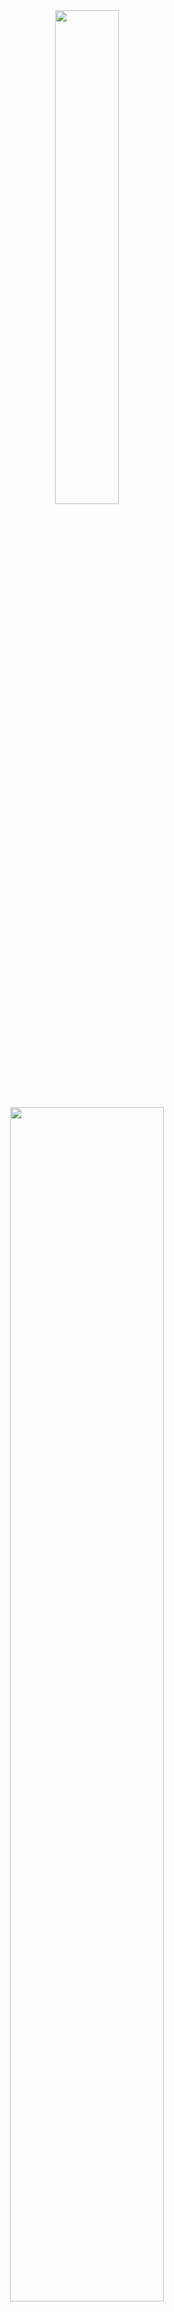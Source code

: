 <p align="center">
    <img align="right" width="30%">
    <br><br>
    <img src="https://media3.giphy.com/media/v1.Y2lkPTc5MGI3NjExcGMyMHh2a2s1YWx3NHlhOXU1NDlhY3c0amVndGl4Mmw4cHlnbmUzZSZlcD12MV9pbnRlcm5hbF9naWZfYnlfaWQmY3Q9Zw/5tdI4XfHKhJ3mIlG4O/giphy.gif" width="45%">
    <img width="70%" src="https://readme-typing-svg.demolab.com?font=Fira+Code&pause=2000&color=FFFFFF&background=FF6AAA00&vCenter=false&multiline=true&width=435&height=30&lines=Hi+👋%2C+I'm+Korbila"><br>
    <samp>
        My Purpose of Spreading the Bots Here is for People to Improve, Look and Learn Things from Here.<br>
        New infrastructures are coming soon, Get Ready!<br>
    </samp>
    <br>
    <img src="https://komarev.com/ghpvc/?username=mykorbila"><br>
    <img src="https://img.shields.io/badge/javascript-%23323330.svg?style=for-the-badge&logo=javascript&logoColor=%23F7DF1E"> 
    <img src="https://img.shields.io/badge/python-3670A0?style=for-the-badge&logo=python&logoColor=ffdd54"> 
    <img src="https://img.shields.io/badge/c++-%2300599C.svg?style=for-the-badge&logo=c%2B%2B&logoColor=white"> 
    <img src="https://img.shields.io/badge/c%23-%23239120.svg?style=for-the-badge&logo=csharp&logoColor=white"> 
    <img src="https://img.shields.io/badge/vue.js-%2335495e.svg?style=for-the-badge&logo=vuedotjs&logoColor=%234FC08D">
    <br><br>
    <a href="https://discord.gg/https://discord.com/user/1208488737248645190">
        <img src="https://img.shields.io/badge/Discord-%237289DA.svg?logo=discord&logoColor=white">
    </a>
    <a href="https://instagram.com/https://www.instagram.com/korbilayim">
        <img src="https://img.shields.io/badge/Instagram-%23E4405F.svg?logo=Instagram&logoColor=white">
    </a>
</p>
